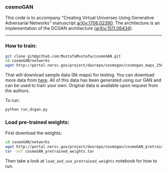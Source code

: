 ### cosmoGAN

This code is to accompany "Creating Virtual Universes Using Generative Adversarial Networks" manuscript [arXiv:1706.02390](https://arxiv.org/abs/1706.02390).
The architecture is an implementation of the DCGAN architecture ([arXiv:1511.06434](https://arxiv.org/abs/1511.06434)).

- - - 
### How to train:  
```bash
git clone git@github.com:MustafaMustafa/cosmoGAN.git
cd cosmoGAN/networks
wget http://portal.nersc.gov/project/dasrepo/cosmogan/cosmogan_maps_256_8k_1.npy
```

That will download sample data (8k maps) for testing. You can download more data from [here](http://portal.nersc.gov/project/dasrepo/cosmogan/). All of this data has been generated using our GAN and can be used to train your own. Original data is available upon request from the authors.

To run:
```bash
python run_dcgan.py
```


### Load pre-trained weights:  
First download the weights:
```bash
cd cosmoGAN/networks
wget http://portal.nersc.gov/project/dasrepo/cosmogan/cosmoGAN_pretrained_weights.tar
tar -xvf cosmoGAN_pretrained_weights.tar
```

Then take a look at `load_and_use_pretrained_weights` notebook for how to run.  
